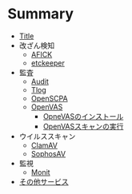 # Summary

* [Title](README.md)  
* 改ざん検知 
  * [AFICK](afick/index.md)  
  * [etckeeper](etckeeper/index.md)  
* 監査
  * [Audit](audit/index.md)  
  * [Tlog](tlog/index.md)  
  * [OpenSCPA](openscap/index.md)  
  * [OpenVAS](openvas/index.md)  
    * [OpneVASのインストール](openvas/install.md)  
    * [OpenVASスキャンの実行](openvas/scan.md)
* ウイルススキャン  
  * [ClamAV](clamav/index.md)
  * [SophosAV](sophosav/index.md)
* 監視
  * [Monit](monit/index.md)  
* [その他サービス](service/index.md)  
